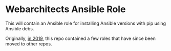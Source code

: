 # Webarchitects Ansible Role

This will contain an Ansible role for installing Ansible versions with pip using Ansible debs.

Originally, [in 2019](https://git.coop/webarch/ansible/-/tree/archive2019), this repo contained a few roles that have since been moved to other repos.
